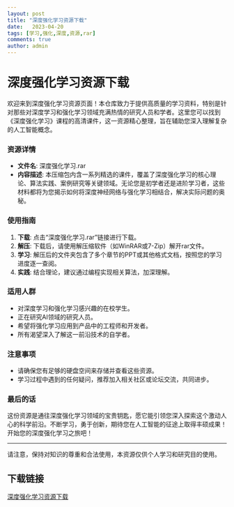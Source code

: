 ```yaml
---
layout: post
title: "深度强化学习资源下载"
date:   2023-04-20
tags: [学习,强化,深度,资源,rar]
comments: true
author: admin
---
```

# 深度强化学习资源下载

欢迎来到深度强化学习资源页面！本仓库致力于提供高质量的学习资料，特别是针对那些对深度学习和强化学习领域充满热情的研究人员和学者。这里您可以找到《深度强化学习》课程的高清课件，这一资源精心整理，旨在辅助您深入理解复杂的人工智能概念。

### 资源详情

- **文件名**: 深度强化学习.rar
- **内容描述**: 本压缩包内含一系列精选的课件，覆盖了深度强化学习的核心理论、算法实践、案例研究等关键领域。无论您是初学者还是进阶学习者，这些材料都将为您揭示如何将深度神经网络与强化学习相结合，解决实际问题的奥秘。
  
### 使用指南

1. **下载**: 点击“深度强化学习.rar”链接进行下载。
2. **解压**: 下载后，请使用解压缩软件（如WinRAR或7-Zip）解开rar文件。
3. **学习**: 解压后的文件夹包含了多个章节的PPT或其他格式文档，按照您的学习进度逐一查阅。
4. **实践**: 结合理论，建议通过编程实现相关算法，加深理解。

### 适用人群

- 对深度学习和强化学习感兴趣的在校学生。
- 正在研究AI领域的研究人员。
- 希望将强化学习应用到产品中的工程师和开发者。
- 所有渴望深入了解这一前沿技术的自学者。

### 注意事项

- 请确保您有足够的硬盘空间来存储并查看这些资源。
- 学习过程中遇到的任何疑问，推荐加入相关社区或论坛交流，共同进步。

### 最后的话

这份资源是通往深度强化学习领域的宝贵钥匙，愿它能引领您深入探索这个激动人心的科学前沿。不断学习，勇于创新，期待您在人工智能的征途上取得丰硕成果！开始您的深度强化学习之旅吧！

---

请注意，保持对知识的尊重和合法使用，本资源仅供个人学习和研究目的使用。

## 下载链接

[深度强化学习资源下载](https://pan.quark.cn/s/eb3c65646851)